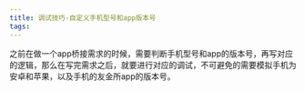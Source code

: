```yaml
---
title: 调试技巧-自定义手机型号和app版本号
tags:
---
```


之前在做一个app桥接需求的时候，需要判断手机型号和app的版本号，再写对应的逻辑，那么在写完需求之后，就要进行对应的调试，不可避免的需要模拟手机为安卓和苹果，以及手机的友金所app的版本号。
